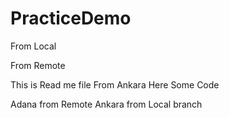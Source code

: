 # PracticeDemo

From Local 





From Remote

This is Read me file
From Ankara
Here Some Code


Adana from Remote
Ankara from Local branch
